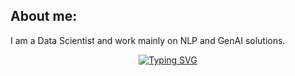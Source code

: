 ## About me:
I am a Data Scientist and work mainly on NLP and GenAI solutions.

<p align="center">
<a href="https://github.com/rauni-iitr">
    <img src="https://readme-typing-svg.demolab.com?font=Georgia&size=18&duration=2000&pause=100&multiline=true&width=500&height=80&lines=Raunak+Anand;Data+Scientist+%7C+Developer;AI+%7C+NLP+%7C+Bots" alt="Typing SVG" />
</a>
<br/>
